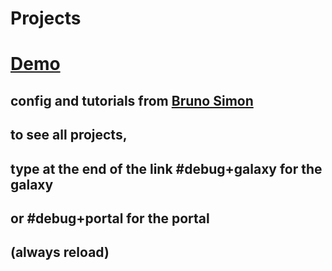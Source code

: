 # Projects

# [Demo](https://fede.didosystem.ch/projects)

## config and tutorials from [Bruno Simon](https://bruno-simon.com)

## to see all projects, 
## type at the end of the link #debug+galaxy for the galaxy
## or #debug+portal for the portal
## (always reload) 